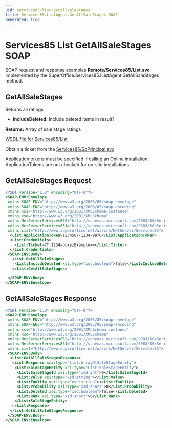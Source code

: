 ```yaml
---
uid: services85-list-getallsalestages
title: Services85.ListAgent.GetAllSaleStages SOAP
Generated: true
---
```


# Services85 List GetAllSaleStages SOAP

SOAP request and response examples **Remote/Services85/List.svc**
Implemented by the <see cref="M:SuperOffice.Services85.IListAgent.GetAllSaleStages">SuperOffice.Services85.IListAgent.GetAllSaleStages</see> method.

## GetAllSaleStages

Returns all ratings

* **includeDeleted:** Include deleted items in result?

**Returns:** Array of sale stage ratings


[WSDL file for Services85/List](../Services85-List.md)

Obtain a ticket from the [Services85/SoPrincipal.svc](../SoPrincipal/SoPrincipal.md)

Application tokens must be specified if calling an Online installation. ApplicationTokens are not checked for on-site installations.

## GetAllSaleStages Request

```xml
<?xml version="1.0" encoding="UTF-8"?>
<SOAP-ENV:Envelope
 xmlns:SOAP-ENV="http://www.w3.org/2003/05/soap-envelope"
 xmlns:SOAP-ENC="http://www.w3.org/2003/05/soap-encoding"
 xmlns:xsi="http://www.w3.org/2001/XMLSchema-instance"
 xmlns:xsd="http://www.w3.org/2001/XMLSchema"
 xmlns:NetServerServices852="http://schemas.microsoft.com/2003/10/Serialization/Arrays"
 xmlns:NetServerServices851="http://schemas.microsoft.com/2003/10/Serialization/"
 xmlns:List="http://www.superoffice.net/ws/crm/NetServer/Services85">
  <List:ApplicationToken>1234567-1234-9876</List:ApplicationToken>
  <List:Credentials>
    <List:Ticket>7T:1234abcxyzExample==</List:Ticket>
  </List:Credentials>
 <SOAP-ENV:Body>
   <List:GetAllSaleStages>
    <List:IncludeDeleted xsi:type="xsd:boolean">false</List:IncludeDeleted>
   </List:GetAllSaleStages>

 </SOAP-ENV:Body>
</SOAP-ENV:Envelope>

```


## GetAllSaleStages Response

```xml
<?xml version="1.0" encoding="UTF-8"?>
<SOAP-ENV:Envelope
 xmlns:SOAP-ENV="http://www.w3.org/2003/05/soap-envelope"
 xmlns:SOAP-ENC="http://www.w3.org/2003/05/soap-encoding"
 xmlns:xsi="http://www.w3.org/2001/XMLSchema-instance"
 xmlns:xsd="http://www.w3.org/2001/XMLSchema"
 xmlns:NetServerServices852="http://schemas.microsoft.com/2003/10/Serialization/Arrays"
 xmlns:NetServerServices851="http://schemas.microsoft.com/2003/10/Serialization/"
 xmlns:List="http://www.superoffice.net/ws/crm/NetServer/Services85">
 <SOAP-ENV:Body>
  <List:GetAllSaleStagesResponse>
   <List:Response xsi:type="List:ArrayOfSaleStageEntity">
    <List:SaleStageEntity xsi:type="List:SaleStageEntity">
     <List:SaleStageId xsi:type="xsd:int">0</List:SaleStageId>
     <List:Value xsi:type="xsd:string"></List:Value>
     <List:Tooltip xsi:type="xsd:string"></List:Tooltip>
     <List:Probability xsi:type="xsd:short">0</List:Probability>
     <List:Deleted xsi:type="xsd:boolean">false</List:Deleted>
     <List:Rank xsi:type="xsd:short">0</List:Rank>
    </List:SaleStageEntity>
   </List:Response>
  </List:GetAllSaleStagesResponse>
 </SOAP-ENV:Body>
</SOAP-ENV:Envelope>

```

